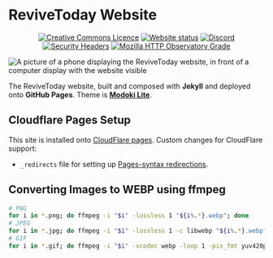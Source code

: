 # ReviveToday Website

<p align="center">
  <a rel="license" href="http://creativecommons.org/licenses/by-nc-sa/4.0/"><img alt="Creative Commons Licence" style="border-width:0" src="https://img.shields.io/badge/license-CC--BY--NC--SA--4.0-black" /></a>
  <a href="#"><img alt="Website status" src="https://img.shields.io/website?down_message=offline&up_message=online&url=https%3A%2F%2Frevive.today" /></a>
  <a href="https://revive.today/discord"><img alt="Discord" src="https://img.shields.io/discord/823021126199934977?color=%235765f2&logo=discord&logoColor=white"></a>
  <a href="https://securityheaders.com/?q=revive.today&followRedirects=on"><img alt="Security Headers" src="https://img.shields.io/security-headers?url=https%3A%2F%2Frevive.today" /></a>
  <a href="https://observatory.mozilla.org/analyze/revive.today"><img alt="Mozilla HTTP Observatory Grade" src="https://img.shields.io/mozilla-observatory/grade-score/revive.today" /></a>
</p>

![A picture of a phone displaying the ReviveToday website, in front of a computer display with the website visible](https://soupbowl.io/assets/img/devices-revivetoday.webp)

The ReviveToday website, built and composed with **Jekyll** and deployed onto **GitHub Pages**. Theme is **[Modoki Lite](https://github.com/ReviveToday/Modoki-Lite)**.

## Cloudflare Pages Setup

This site is installed onto [CloudFlare pages](https://revivetoday.pages.dev). Custom changes for CloudFlare support:

* `_redirects` file for setting up [Pages-syntax redirections](https://developers.cloudflare.com/pages/platform/redirects).

## Converting Images to WEBP using ffmpeg

```bash
# PNG
for i in *.png; do ffmpeg -i "$i" -lossless 1 "${i%.*}.webp"; done
# JPEG
for i in *.jpg; do ffmpeg -i "$i" -lossless 1 -c libwebp "${i%.*}.webp"; done
# GIF
for i in *.gif; do ffmpeg -i "$i" -vcodec webp -loop 1 -pix_fmt yuv420p "${i%.*}.webp"; done
```
